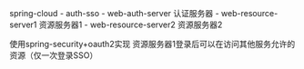
spring-cloud
    - auth-sso
        - web-auth-server        认证服务器
        - web-resource-server1   资源服务器1
        - web-resource-server2   资源服务器2

使用spring-security+oauth2实现 资源服务器1登录后可以在访问其他服务允许的资源（仅一次登录SSO）